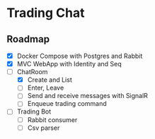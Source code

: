 # Trading Chat

## Roadmap

- [x] Docker Compose with Postgres and Rabbit
- [x] MVC WebApp with Identity and Seq
- [ ] ChatRoom
	- [x] Create and List
	- [ ] Enter, Leave
	- [ ] Send and receive messages with SignalR
	- [ ] Enqueue trading command
- [ ] Trading Bot
	- [ ] Rabbit consumer
	- [ ] Csv parser
